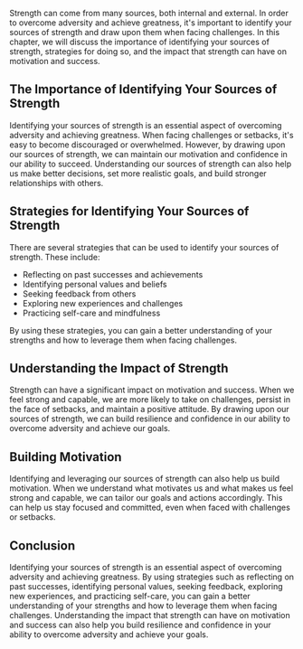 
Strength can come from many sources, both internal and external. In order to overcome adversity and achieve greatness, it's important to identify your sources of strength and draw upon them when facing challenges. In this chapter, we will discuss the importance of identifying your sources of strength, strategies for doing so, and the impact that strength can have on motivation and success.

The Importance of Identifying Your Sources of Strength
------------------------------------------------------

Identifying your sources of strength is an essential aspect of overcoming adversity and achieving greatness. When facing challenges or setbacks, it's easy to become discouraged or overwhelmed. However, by drawing upon our sources of strength, we can maintain our motivation and confidence in our ability to succeed. Understanding our sources of strength can also help us make better decisions, set more realistic goals, and build stronger relationships with others.

Strategies for Identifying Your Sources of Strength
---------------------------------------------------

There are several strategies that can be used to identify your sources of strength. These include:

* Reflecting on past successes and achievements
* Identifying personal values and beliefs
* Seeking feedback from others
* Exploring new experiences and challenges
* Practicing self-care and mindfulness

By using these strategies, you can gain a better understanding of your strengths and how to leverage them when facing challenges.

Understanding the Impact of Strength
------------------------------------

Strength can have a significant impact on motivation and success. When we feel strong and capable, we are more likely to take on challenges, persist in the face of setbacks, and maintain a positive attitude. By drawing upon our sources of strength, we can build resilience and confidence in our ability to overcome adversity and achieve our goals.

Building Motivation
-------------------

Identifying and leveraging our sources of strength can also help us build motivation. When we understand what motivates us and what makes us feel strong and capable, we can tailor our goals and actions accordingly. This can help us stay focused and committed, even when faced with challenges or setbacks.

Conclusion
----------

Identifying your sources of strength is an essential aspect of overcoming adversity and achieving greatness. By using strategies such as reflecting on past successes, identifying personal values, seeking feedback, exploring new experiences, and practicing self-care, you can gain a better understanding of your strengths and how to leverage them when facing challenges. Understanding the impact that strength can have on motivation and success can also help you build resilience and confidence in your ability to overcome adversity and achieve your goals.
